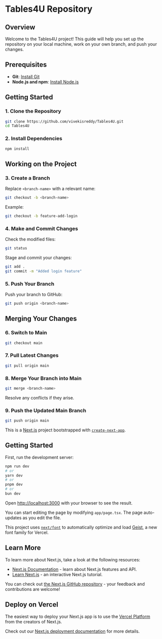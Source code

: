 
# Tables4U Repository

## Overview
Welcome to the Tables4U project! This guide will help you set up the repository on your local machine, work on your own branch, and push your changes.

## Prerequisites
- **Git**: [Install Git](https://git-scm.com/)
- **Node.js and npm**: [Install Node.js](https://nodejs.org/)

## Getting Started

### 1. Clone the Repository
```bash
git clone https://github.com/vivekisreddy/Tables4U.git
cd Tables4U
```

### 2. Install Dependencies
```bash
npm install
```

## Working on the Project

### 3. Create a Branch
Replace `<branch-name>` with a relevant name:
```bash
git checkout -b <branch-name>
```

Example:
```bash
git checkout -b feature-add-login
```

### 4. Make and Commit Changes
Check the modified files:
```bash
git status
```

Stage and commit your changes:
```bash
git add .
git commit -m "Added login feature"
```

### 5. Push Your Branch
Push your branch to GitHub:
```bash
git push origin <branch-name>
```

## Merging Your Changes

### 6. Switch to Main
```bash
git checkout main
```

### 7. Pull Latest Changes
```bash
git pull origin main
```

### 8. Merge Your Branch into Main
```bash
git merge <branch-name>
```

Resolve any conflicts if they arise.

### 9. Push the Updated Main Branch
```bash
git push origin main
```
This is a [Next.js](https://nextjs.org) project bootstrapped with [`create-next-app`](https://nextjs.org/docs/app/api-reference/cli/create-next-app).

## Getting Started

First, run the development server:

```bash
npm run dev
# or
yarn dev
# or
pnpm dev
# or
bun dev
```

Open [http://localhost:3000](http://localhost:3000) with your browser to see the result.

You can start editing the page by modifying `app/page.tsx`. The page auto-updates as you edit the file.

This project uses [`next/font`](https://nextjs.org/docs/app/building-your-application/optimizing/fonts) to automatically optimize and load [Geist](https://vercel.com/font), a new font family for Vercel.

## Learn More

To learn more about Next.js, take a look at the following resources:

- [Next.js Documentation](https://nextjs.org/docs) - learn about Next.js features and API.
- [Learn Next.js](https://nextjs.org/learn) - an interactive Next.js tutorial.

You can check out [the Next.js GitHub repository](https://github.com/vercel/next.js) - your feedback and contributions are welcome!

## Deploy on Vercel

The easiest way to deploy your Next.js app is to use the [Vercel Platform](https://vercel.com/new?utm_medium=default-template&filter=next.js&utm_source=create-next-app&utm_campaign=create-next-app-readme) from the creators of Next.js.

Check out our [Next.js deployment documentation](https://nextjs.org/docs/app/building-your-application/deploying) for more details.
